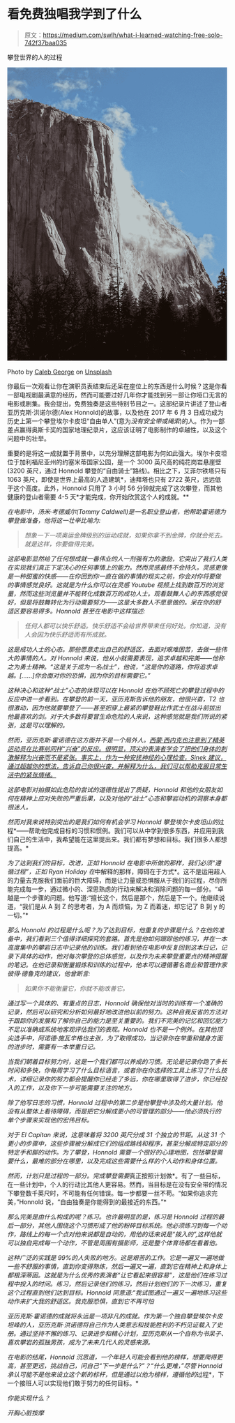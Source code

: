 # 看免费独唱我学到了什么

> 原文：<https://medium.com/swlh/what-i-learned-watching-free-solo-742f37baa035>

攀登世界的人的过程

![](img/71ab7a6e9afb2bfc34e2cdebf2007c06.png)

Photo by [Caleb George](https://unsplash.com/photos/gf1ZQZYFoYc?utm_source=unsplash&utm_medium=referral&utm_content=creditCopyText) on [Unsplash](https://unsplash.com/?utm_source=unsplash&utm_medium=referral&utm_content=creditCopyText)

你最后一次观看让你在演职员表结束后还呆在座位上的东西是什么时候？这是你看一部电视剧最满意的经历，然而可能要过好几年你才能找到另一部让你哑口无言的电影或剧集。我会提出，免费独奏是这些特别节目之一。这部纪录片讲述了登山者亚历克斯·洪诺尔德(Alex Honnold)的故事，以及他在 2017 年 6 月 3 日成功成为历史上第一个攀登埃尔卡皮坦“自由单人”(意为*没有安全带或绳索*)的人。作为一部差点赢得奥斯卡奖的国家地理纪录片，这应该证明了电影制作的卓越性，以及这个问题中的壮举。

重要的是将这一成就置于背景中，以充分理解这部电影为何如此强大。埃尔卡皮坦位于加利福尼亚州的约塞米蒂国家公园，是一个 3000 英尺高的纯花岗岩悬崖壁(3200 英尺，通过 Honnold 攀登的“自由骑士”路线)。相比之下，艾菲尔铁塔只有 1063 英尺，即使是世界上最高的人造建筑*，迪拜塔也只有 2722 英尺，远远低于这个高度。此外，Honnold 只用了 3 小时 56 分钟就完成了这次攀登，而其他健康的登山者需要 4-5 天*才能完成，你开始欣赏这个人的成就。**

*在电影中，汤米·考德威尔(Tommy Caldwell)是一名职业登山者，他帮助霍诺德为攀登做准备，他将这一壮举比喻为:*

> *想象一下一项奥运金牌级别的运动成就，如果你拿不到金牌，你就会死去。就是这样，你要做得完美。*

*这部电影显然给了任何想成就一番伟业的人一剂强有力的激励，它突出了我们人类在实现我们真正下定决心的任何事情上的能力。然而灵感最终不会持久。灵感更像是一种甜蜜的快感——在你回到你一直在做的事情的现实之前，你会对你将要做的事情感觉良好。这就是为什么你可以在灵感 Youtube 视频上找到数百万的浏览量，然而这些浏览量并不能转化成数百万的成功人士。观看鼓舞人心的东西感觉很好，但是将鼓舞转化为行动需要努力——这是大多数人不愿意做的。呆在你的舒适区要容易得多。Honnold 甚至在电影中这样描述:*

> *任何人都可以快乐舒适。快乐舒适不会给世界带来任何好处。你知道，没有人会因为快乐舒适而有所成就。*

*这是成功人士的心态。那些愿意走出自己的舒适区，去面对艰难困苦，去做一些伟大的事情的人。对 Honnold 来说，他从小就需要表现，追求卓越和完美——他称之为勇士精神。“这是关于成为一名战士”，他说，“这是你的道路，你将追求卓越。[……]你会面对你的恐惧，因为你的目标需要它。”*

*这种决心和这种“战士”心态的体现可以在 Honnold 在他不顾死亡的攀登过程中的反应中进一步看到。在攀登的前一天，亚历克斯告诉他的朋友，他很兴奋，T2 也很激动，因为他就要攀登了——甚至把穿上最紧的攀登鞋比作武士在战斗前拔出他最喜欢的剑。对于大多数将要冒生命危险的人来说，这种感觉就是我们所说的紧张，这是可以理解的。*

*然而，亚历克斯·霍诺德在这方面并不是一个局外人。[西蒙·西内克也注意到了精英运动员在比赛前同样“兴奋”的反应。很明显，顶尖的表演者学会了把他们身体的刺激解释为兴奋而不是紧张。事实上，作为一种安抚神经的心理检查，Sinek 建议，通过超越你的想法，告诉自己你很兴奋，并解释为什么，我们可以帮助克服日常生活中的紧张情绪。](https://www.youtube.com/watch?v=0SUTInEaQ3Q)*

*这部电影对拍摄如此危险的尝试的道德性提出了质疑，Honnold 和他的女朋友如何在精神上应对失败的严重后果，以及对他的“战士”心态和攀岩动机的洞察本身都很迷人。*

*然而对我来说特别突出的是我们如何有机会学习 Honnold 攀登埃尔卡皮坦山的*过程*——帮助他完成目标的习惯和惯例。我们可以从中学到很多东西，并应用到我们自己的生活中，我希望能在这里提出来。我们都有梦想和目标。我们很多人都想提高。*

*为了达到我们的目标，改进，正如 Honnold 在电影中所做的那样，我们必须“遵循过程”，正如 Ryan Holiday 在*中解释的那样，障碍在于方式*。这不是运用超人的力量去克服我们面前的巨大障碍，而是让力量或恐惧服从于我们的过程，尽你所能完成每一步，通过微小的、深思熟虑的行动来解决和消除问题的每一部分。“卓越是一个步骤的问题。他写道:“擅长这个，然后是那个，然后是下一个。他继续说道，“我们是从 A 到 Z 的思考者，为 A 而烦恼，为 Z 而着迷，却忘记了 B 到 y 的一切。”*

*那么 Honnold 的过程是什么呢？为了达到目标，他重复的步骤是什么？在他的准备中，我们看到三个值得详细探究的套路。首先是他如何跟踪他的练习，并在一本高度集中的攀岩日志中记录他的训练。我们看到他在电影中反复回到这本日记，记录下具体的动作，他对每次攀登的总体感觉，以及作为未来攀登重要点的精神提醒的笔记。在他记录和衡量锻炼和训练的过程中，他本可以遵循著名商业和管理作家彼得·德鲁克的建议，他曾断言:*

> *如果你不能衡量它，你就不能改善它。*

*通过写一个具体的、有重点的日志，Honnold 确保他对当时的训练有一个准确的记录，然后可以研究和分析如何最好地改进他以前的努力。这种自我反省的方法对于跟踪你的发展和了解你自己的能力是至关重要的。我们不完美的记忆和回忆能力不足以准确或系统地客观评估我们的表现。Honnold 也不是一个例外。在其他顶尖选手中，阿诺德·施瓦辛格也主张，为了取得成功，当记录你在举重和健身方面的进步时，需要有一本举重日记。*

*当我们朝着目标努力时，这是一个我们都可以养成的习惯。无论是记录你跑了多长时间和多快，你每周学习了什么目标语言，或者你在你选择的工具上练习了什么技术，详细记录你的努力都会提醒你已经走了多远，你在哪里取得了进步，你已经投入的工作，以及你下一步可能需要关注的地方。*

*除了他写日志的习惯，Honnold 过程中的第二步是他攀登中涉及的大量计划。他没有从整体上看待障碍，而是把它分解成更小的可管理的部分——他必须执行的单个步骤来实现他的宏伟目标。*

*对于 El Capitan 来说，这意味着将 3200 英尺分成 31 个独立的节距。从这 31 个更小的步骤中，这些步骤被分解成它们的组成路线和程序，甚至分解成特定部分的特定手和脚的动作。为了攀登，Honnold 需要一个很好的心理地图，包括攀登需要什么，最难的部分在哪里，以及完成这些需要什么样的个人动作和身体位置。*

*然而，计划只是过程的一部分。完成攀登需要*真正按照计划做*。有了一些目标，在一些计划中，个人的行动比其他人更容易。然而，当目标是在没有安全带的情况下攀登数千英尺时，不可能有任何错误。每一步都要一丝不苟。“如果你追求完美，”Honnold 说，“自由独奏是你能得到的最接近的东西。”*

*那么完美是由什么构成的呢？练习。也许最明显的是，练习是 Honnold 过程的最后一部分，其他人围绕这个习惯形成了他的粉碎目标系统。他必须练习到每一个动作，路线上的每一个点对他来说都是自动的，用他的话来说是“拨入的”,这样他就可以独自完成每一个动作，不管是周围有摄影师，还是整个体育场都在看着他。*

*这种广泛的实践是 99%的人失败的地方。这是艰苦的工作。它是一遍又一遍地做一些不舒服的事情，直到你变得熟练，然后一遍又一遍，直到它在精神上和身体上都根深蒂固。这就是为什么优秀的表演者“让它看起来很容易”，这是他们在练习过程中投入的时间。练习，然后记录他们的练习，然后计划他们的下一次练习，重复这个过程直到他们达到目标。Honnold 同意道:“我试图通过一遍又一遍地练习这些动作来扩大我的舒适区。*我克服恐惧，直到它不再可怕**

*亚历克斯·霍诺德的成就将永远是一项非凡的成就。作为第一个独自攀登埃尔卡皮坦峰的人，亚历克斯·洪诺德将自己作为人类意志和技能胜利的不朽见证载入了史册。通过坚持不懈的练习、记录进步和精心计划，亚历克斯从一个自称为书呆子、喜欢攀岩的孤独男孩，成为了未来几代人的灵感来源。*

*在电影的结尾，Honnold 沉思道，一个年轻人可能会看到他的榜样，想要爬得更高，甚至更远，挑战自己，问自己“下一步是什么?”？“什么更难，”尽管 Honnold 承认可能不是他来设立这个新的标杆，但是通过以他为榜样，遵循他的*过程*，下一个接班人可以实现他们敢于努力的任何目标。*

*你能实现什么？*

*开胸心脏按摩*